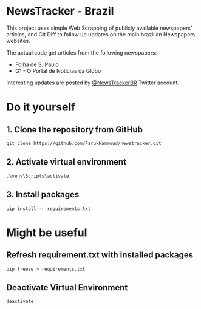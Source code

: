 # NewsTracker - Brazil
This project uses simple Web Scrapping of publicly available newspapers' articles, and Git Diff to follow up updates on the main brazilian Newspapers websites.

The actual code get articles from the following newspapers:
* Folha de S. Paulo
* G1 - O Portal de Notícias da Globo

Interesting updates are posted by [@NewsTrackerBR](https://twitter.com/NewsTrackerBR) Twitter account.


# Do it yourself
## 1. Clone the repository from GitHub
 ```git clone https://github.com/FarukHammoud/newstracker.git```

## 2. Activate virtual environment
```.\venv\Scripts\activate```

## 3. Install packages
```pip install -r requirements.txt```

# Might be useful  

## Refresh requirement.txt with installed packages
```pip freeze > requirements.txt```

## Deactivate Virtual Environment
```deactivate```
